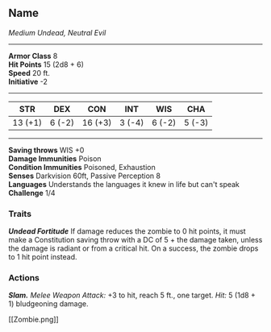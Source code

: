 <div class="statblock">
<h2>Name</h2>
<em>Medium Undead, Neutral Evil</em>
<hr>
<strong>Armor Class</strong> 8
<br>
<strong>Hit Points</strong> 15 (2d8 + 6)
<br>
<strong>Speed</strong> 20 ft.
<br>
<strong>Initiative</strong> -2
<hr>
<table class="ability-table">
  <thead>
    <tr>
      <th>STR</th>
      <th>DEX</th>
      <th>CON</th>
      <th>INT</th>
      <th>WIS</th>
      <th>CHA</th>
    </tr>
  </thead>
  <tbody>
    <tr>
      <td>13 (+1)</td>
      <td>6 (-2)</td>
      <td>16 (+3)</td>
      <td>3 (-4)</td>
      <td>6 (-2)</td>
      <td>5 (-3)</td>
    </tr>
  </tbody>
</table>
<hr>
<strong>Saving throws</strong> WIS +0 <br>
<strong>Damage Immunities</strong> Poison <br>
<strong>Condition Immunities</strong> Poisoned, Exhaustion <br>
<strong>Senses</strong> Darkvision 60ft, Passive Perception 8<br>
<strong>Languages</strong> Understands the languages it knew in life but can't speak<br>
<strong>Challenge</strong> 1/4<br>
<h3>Traits</h3>
<p><strong><em>Undead Fortitude</em></strong> If damage reduces the zombie to 0 hit points, it must make a Constitution saving throw with a DC of 5 + the damage taken, unless the damage is radiant or from a critical hit. On a success, the zombie drops to 1 hit point instead.</p>
<h3>Actions</h3>
<p><strong><em>Slam.</em></strong> <em>Melee Weapon Attack:</em> +3 to hit, reach 5 ft., one target. <em>Hit:</em> 5 (1d8 + 1) bludgeoning damage.</p>
</div>

[[Zombie.png]]